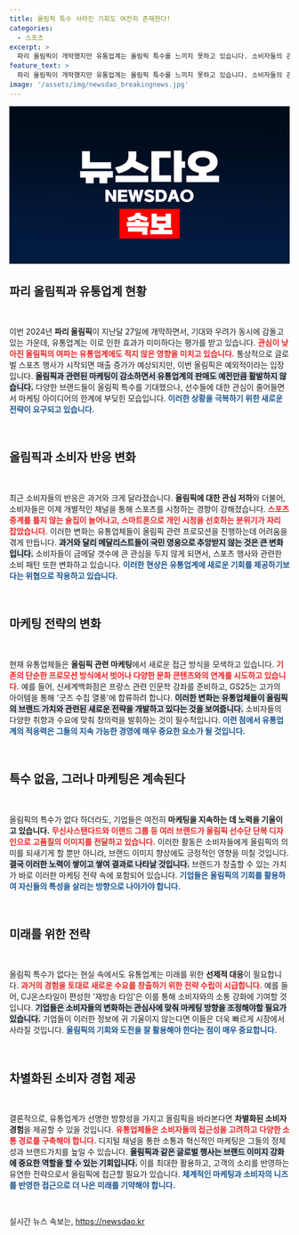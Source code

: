 ```yaml
---
title: 올림픽 특수 사라진 기회도 여전히 존재한다!
categories:
  - 스포츠
excerpt: >
  파리 올림픽이 개막했지만 유통업계는 올림픽 특수를 느끼지 못하고 있습니다. 소비자들의 관심 저하와 마케팅 규제로 브랜드 이미지 강화에 집중하는 모습이 눈길을 끌고 있습니다.
feature_text: >
  파리 올림픽이 개막했지만 유통업계는 올림픽 특수를 느끼지 못하고 있습니다. 소비자들의 관심 저하와 마케팅 규제로 브랜드 이미지 강화에 집중하는 모습이 눈길을 끌고 있습니다.
image: '/assets/img/newsdao_breakingnews.jpg'
---
```


<p><img src="/assets/img/newsdao_breakingnews.jpg" alt="bookingtag 속보" /></p>

<h2 data-ke-size="size26">파리 올림픽과 유통업계 현황</h2>

<p data-ke-size="size16">&nbsp;</p>

<p>이번 2024년 <b>파리 올림픽</b>이 지난달 27일에 개막하면서, 기대와 우려가 동시에 감돌고 있는 가운데, 유통업계는 이로 인한 효과가 미미하다는 평가를 받고 있습니다. <b><span style="color: #ee2323;">관심이 낮아진 올림픽의 여파는 유통업계에도 적지 않은 영향을 미치고 있습니다.</span></b> 통상적으로 글로벌 스포츠 행사가 시작되면 매출 증가가 예상되지만, 이번 올림픽은 예외적이라는 입장입니다. <b><span style="background-color: #21538527;">올림픽과 관련된 마케팅이 감소하면서 유통업계의 판매도 예전만큼 활발하지 않습니다.</span></b> 다양한 브랜드들이 올림픽 특수를 기대했으나, 선수들에 대한 관심이 줄어들면서 마케팅 아이디어의 한계에 부딪힌 모습입니다. <b><span style="color: #1a5490;">이러한 상황을 극복하기 위한 새로운 전략이 요구되고 있습니다.</span></b></p>

<p data-ke-size="size16">&nbsp;</p>

<h2 data-ke-size="size26">올림픽과 소비자 반응 변화</h2>

<p data-ke-size="size16">&nbsp;</p>

<p>최근 소비자들의 반응은 과거와 크게 달라졌습니다. <b>올림픽에 대한 관심 저하</b>와 더불어, 소비자들은 이제 개별적인 채널을 통해 스포츠를 시청하는 경향이 강해졌습니다. <b><span style="color: #ee2323;">스포츠 중계를 틀지 않는 술집이 늘어나고, 스마트폰으로 개인 시청을 선호하는 분위기가 자리 잡았습니다.</span></b> 이러한 변화는 유통업체들이 올림픽 관련 프로모션을 진행하는데 어려움을 겪게 만듭니다. <b><span style="background-color: #21538527;">과거와 달리 메달리스트들이 국민 영웅으로 추앙받지 않는 것은 큰 변화입니다.</span></b> 소비자들이 금메달 갯수에 큰 관심을 두지 않게 되면서, 스포츠 행사와 관련한 소비 패턴 또한 변화하고 있습니다. <b><span style="color: #1a5490;">이러한 현상은 유통업계에 새로운 기회를 제공하기보다는 위협으로 작용하고 있습니다.</span></b></p>

<p data-ke-size="size16">&nbsp;</p>

<h2 data-ke-size="size26">마케팅 전략의 변화</h2>

<p data-ke-size="size16">&nbsp;</p>

<p>현재 유통업체들은 <b>올림픽 관련 마케팅</b>에서 새로운 접근 방식을 모색하고 있습니다. <b><span style="color: #ee2323;">기존의 단순한 프로모션 방식에서 벗어나 다양한 문화 콘텐츠와의 연계를 시도하고 있습니다.</span></b> 예를 들어, 신세계백화점은 프랑스 관련 인문학 강좌를 준비하고, GS25는 고가의 아이템을 통해 '굿즈 수집 열풍'에 합류하려 합니다. <b><span style="background-color: #21538527;">이러한 변화는 유통업체들이 올림픽의 브랜드 가치와 관련된 새로운 전략을 개발하고 있다는 것을 보여줍니다.</span></b> 소비자들의 다양한 취향과 수요에 맞춰 창의력을 발휘하는 것이 필수적입니다. <b><span style="color: #1a5490;">이런 점에서 유통업계의 적응력은 그들의 지속 가능한 경영에 매우 중요한 요소가 될 것입니다.</span></b></p>

<p data-ke-size="size16">&nbsp;</p>

<h2 data-ke-size="size26">특수 없음, 그러나 마케팅은 계속된다</h2>

<p data-ke-size="size16">&nbsp;</p>

<p>올림픽의 특수가 없다 하더라도, 기업들은 여전히 <b>마케팅을 지속하는 데 노력을 기울이고 있습니다.</b> <b><span style="color: #ee2323;">무신사스탠다드와 이랜드 그룹 등 여러 브랜드가 올림픽 선수단 단복 디자인으로 고품질의 이미지를 전달하고 있습니다.</span></b> 이러한 활동은 소비자들에게 올림픽의 의미를 되새기게 할 뿐만 아니라, 브랜드 이미지 향상에도 긍정적인 영향을 미칠 것입니다. <b><span style="background-color: #21538527;">결국 이러한 노력이 쌓이고 쌓여 결과로 나타날 것입니다.</span></b> 브랜드가 창출할 수 있는 가치가 바로 이러한 마케팅 전략 속에 포함되어 있습니다. <b><span style="color: #1a5490;">기업들은 올림픽의 기회를 활용하여 자신들의 특성을 살리는 방향으로 나아가야 합니다.</span></b></p>

<p data-ke-size="size16">&nbsp;</p>

<h2 data-ke-size="size26">미래를 위한 전략</h2>

<p data-ke-size="size16">&nbsp;</p>

<p>올림픽 특수가 없다는 현실 속에서도 유통업계는 미래를 위한 <b>선제적 대응</b>이 필요합니다. <b><span style="color: #ee2323;">과거의 경험을 토대로 새로운 수요를 창출하기 위한 전략 수립이 시급합니다.</span></b> 예를 들어, CJ온스타일이 편성한 '재방송 타임'은 이를 통해 소비자와의 소통 강화에 기여할 것입니다. <b><span style="background-color: #21538527;">기업들은 소비자들의 변화하는 관심사에 맞춰 마케팅 방향을 조정해야할 필요가 있습니다.</span></b> 기업들이 이러한 정보에 귀 기울이지 않는다면 이들은 더욱 빠르게 시장에서 사라질 것입니다. <b><span style="color: #1a5490;">올림픽의 기회와 도전을 잘 활용해야 한다는 점이 매우 중요합니다.</span></b></p>

<p data-ke-size="size16">&nbsp;</p>

<h2 data-ke-size="size26">차별화된 소비자 경험 제공</h2>

<p data-ke-size="size16">&nbsp;</p>

<p>결론적으로, 유통업계가 선명한 방향성을 가지고 올림픽을 바라본다면 <b>차별화된 소비자 경험</b>을 제공할 수 있을 것입니다. <b><span style="color: #ee2323;">유통업체들은 소비자들의 접근성을 고려하고 다양한 소통 경로를 구축해야 합니다.</span></b> 디지털 채널을 통한 소통과 혁신적인 마케팅은 그들의 정체성과 브랜드가치를 높일 수 있습니다. <b><span style="background-color: #21538527;">올림픽과 같은 글로벌 행사는 브랜드 이미지 강화에 중요한 역할을 할 수 있는 기회입니다.</span></b> 이를 최대한 활용하고, 고객의 소리를 반영하는 유연한 전략으로서 올림픽에 접근할 필요가 있습니다. <b><span style="color: #1a5490;">체계적인 마케팅과 소비자의 니즈를 반영한 접근으로 더 나은 미래를 기약해야 합니다.</span></b></p>

<p data-ke-size="size16">&nbsp;</p>
실시간 뉴스 속보는, <a href="https://newsdao.kr" rel="dofollow">https://newsdao.kr</a>


